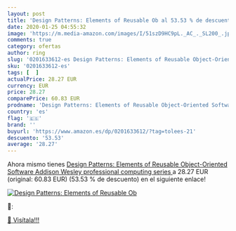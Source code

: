 ```yaml
---
layout: post
title: 'Design Patterns: Elements of Reusable Ob al 53.53 % de descuento'
date: 2020-01-25 04:55:32
image: 'https://m.media-amazon.com/images/I/51szD9HC9pL._AC_._SL200_.jpg'
comments: true
category: ofertas
author: ring
slug: '0201633612-es Design Patterns: Elements of Reusable Object-Oriented...'
sku: '0201633612-es'
tags: [  ]
actualPrice: 28.27 EUR
currency: EUR
price: 28.27
comparePrice: 60.83 EUR
prodname: 'Design Patterns: Elements of Reusable Object-Oriented Software  Addison Wesley professional computing series '
country: 'es'
flag: '🇪🇸'
brand: ''
buyurl: 'https://www.amazon.es/dp/0201633612/?tag=tolees-21'
descuento: '53.53'
average: '28.27'
---
```


Ahora mismo tienes [Design Patterns: Elements of Reusable Object-Oriented Software  Addison Wesley professional computing series ](https://www.amazon.es/dp/0201633612/?tag=tolees-21) a 28.27 EUR (original: 60.83 EUR) (53.53 %  de descuento) en el siguiente enlace!

[![Design Patterns: Elements of Reusable Ob](https://m.media-amazon.com/images/I/51szD9HC9pL._AC_._SL200_.jpg)](https://www.amazon.es/dp/0201633612/?tag=tolees-21)

🔎:


[🛒 Visítala!!!](https://www.amazon.es/dp/0201633612/?tag=tolees-21)
